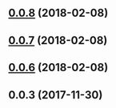 <a name="0.0.8"></a>
## [0.0.8](https://github.com/Wikiki/bulma-ribbon/compare/0.0.7...0.0.8) (2018-02-08)



<a name="0.0.7"></a>
## [0.0.7](https://github.com/Wikiki/bulma-ribbon/compare/v0.0.3...v0.0.7) (2018-02-08)



<a name="0.0.6"></a>
## [0.0.6](https://github.com/Wikiki/bulma-ribbon/compare/v0.0.3...v0.0.6) (2018-02-08)



<a name="0.0.3"></a>
## 0.0.3 (2017-11-30)



